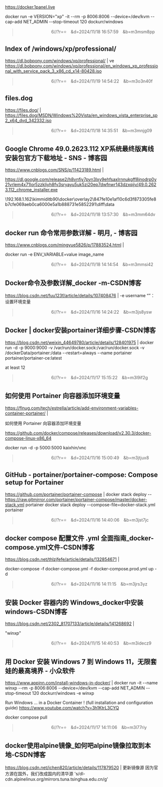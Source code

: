 
https://docker.1panel.live

docker run -e VERSION="xp" -it --rm -p 8006:8006 --device=/dev/kvm --cap-add NET_ADMIN --stop-timeout 120 dockurr/windows

>　　　　　　　　6//?r=⭐　&d=2024/11/18 16:57:59　&b=m3msm8pp
## Index of /windows/xp/professional/
https://dl.bobpony.com/windows/xp/professional/
|
ve
https://dl.bobpony.com/windows/xp/professional/en_windows_xp_professional_with_service_pack_3_x86_cd_x14-80428.iso

>　　　　　　　　6//?r=⭐　&d=2024/11/19 14:54:22　&b=m3o3n40f
## files.dog
https://files.dog/
|
https://files.dog/MSDN/Windows%20Vista/en_windows_vista_enterprise_sp2_x64_dvd_342332.iso

>　　　　　　　　6//?r=⭐　&d=2024/11/18 14:35:51　&b=m3mnjg09
## Google Chrome 49.0.2623.112 XP系统最终版离线安装包官方下载地址 - SNS - 博客园
https://www.cnblogs.com/SNS/p/11423189.html
|

https://dl.google.com/release2/h8vnfiy7pvn3lxy9ehfsaxlrnnukgff8jnodrp0y21vrlem4x71lor5zzkliyh8fv3sryayu5uk5zi20ep7dwfnwr143dzxqijv/49.0.2623.112_chrome_installer.exe

\\192.168.1.162\kimmiditb90\docker\overlay2\847fe10e1af10c6d3f873305fe8b7cfe069aeb0ca6000e5a1b888731e5852291\diff\data

>　　　　　　　　6//?r=⭐　&d=2024/11/18 13:57:30　&b=m3mm64dv
## docker run 命令常用参数详解 - 明月, - 博客园
https://www.cnblogs.com/mingyue5826/p/17883524.html
|

docker run -e ENV_VARIABLE=value image_name

>　　　　　　　　6//?r=⭐　&d=2024/11/18 14:14:54　&b=m3mmsi42
## Docker命令及参数详解_docker -m-CSDN博客
https://blog.csdn.net/fuu123f/article/details/107408476
|
-e username “”：设置环境变量

>　　　　　　　　6//?r=⭐　&d=2024/11/16 14:24:22　&b=m3js8ysw
## Docker | docker安装portainer详细步骤-CSDN博客
https://blog.csdn.net/weixin_44649780/article/details/128401975
|
docker run -d -p 9000:9000 -v /var/run/docker.sock:/var/run/docker.sock -v /dockerData/portainer:/data --restart=always --name portainer portainer/portainer-ce:latest

at least 12 

>　　　　　　　　6//?r=⭐　&d=2024/11/17 15:15:22　&b=m3l9if2g
## 如何使用 Portainer 向容器添加环境变量
https://flnug.com/tech/estrella/article/add-environment-variables-container-portainer/
|

如何使用 Portainer 向容器添加环境变量

https://github.com/docker/compose/releases/download/v2.30.3/docker-compose-linux-x86_64

docker run -d -p 5000:5000 kaixhin/vnc

>　　　　　　　　6//?r=⭐　&d=2024/11/16 15:00:49　&b=m3jtjux8
## GitHub - portainer/portainer-compose: Compose setup for Portainer
https://github.com/portainer/portainer-compose
|
docker stack deploy --https://raw.gitmirror.com/portainer/portainer-compose/master/docker-stack.yml portainer
docker stack deploy --compose-file=docker-stack.yml portainer

>　　　　　　　　6//?r=⭐　&d=2024/11/16 14:40:06　&b=m3jst7jc
## docker compose 配置文件 .yml 全面指南_docker-compose.yml文件-CSDN博客
https://blog.csdn.net/thlzjfefe/article/details/132854671
|

docker-compose -f docker-compose.yml -f docker-compose.prod.yml up -d

>　　　　　　　　6//?r=⭐　&d=2024/11/16 14:11:15　&b=m3jrs3yz
## 安装 Docker 容器内的 Windows_docker中安装windows-CSDN博客
https://blog.csdn.net/2302_81707133/article/details/141268692
|

"winxp"

>　　　　　　　　6//?r=⭐　&d=2024/11/15 14:40:53　&b=m3idecz9
## 用 Docker 安装 Windows 7 到 Windows 11，无限套娃的最高境界 - 小众软件
https://www.appinn.com/install-windows-in-docker/
|
docker run -it --name winxp --rm -p 8006:8006 --device=/dev/kvm --cap-add NET_ADMIN --stop-timeout 120 dockurr/windows -e winxp

Run Windows … in a Docker Container ! (full installation and configuration guide)
https://www.youtube.com/watch?v=3h1KtrL3CYQ

docker compose pull

>　　　　　　　　6//?r=⭐　&d=2024/11/17 14:11:06　&b=m3l77riy
## docker使用alpine镜像_如何吧alpine镜像拉取到本地-CSDN博客
https://blog.csdn.net/ichen820/article/details/117879520
|
更新镜像源
因为官方源在国外，我们改成国内的清华源
's/dl-cdn.alpinelinux.org/mirrors.tuna.tsinghua.edu.cn/g'
